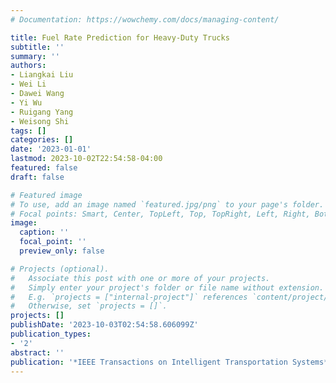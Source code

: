 ```yaml
---
# Documentation: https://wowchemy.com/docs/managing-content/

title: Fuel Rate Prediction for Heavy-Duty Trucks
subtitle: ''
summary: ''
authors:
- Liangkai Liu
- Wei Li
- Dawei Wang
- Yi Wu
- Ruigang Yang
- Weisong Shi
tags: []
categories: []
date: '2023-01-01'
lastmod: 2023-10-02T22:54:58-04:00
featured: false
draft: false

# Featured image
# To use, add an image named `featured.jpg/png` to your page's folder.
# Focal points: Smart, Center, TopLeft, Top, TopRight, Left, Right, BottomLeft, Bottom, BottomRight.
image:
  caption: ''
  focal_point: ''
  preview_only: false

# Projects (optional).
#   Associate this post with one or more of your projects.
#   Simply enter your project's folder or file name without extension.
#   E.g. `projects = ["internal-project"]` references `content/project/deep-learning/index.md`.
#   Otherwise, set `projects = []`.
projects: []
publishDate: '2023-10-03T02:54:58.606099Z'
publication_types:
- '2'
abstract: ''
publication: '*IEEE Transactions on Intelligent Transportation Systems*'
---
```


